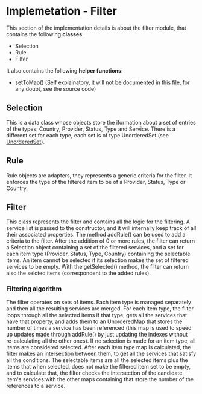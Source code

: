 # Implemetation - Filter

This section of the implementation details is about the filter module, that contains the following **classes**:
- Selection
- Rule
- Filter

It also contains the following **helper functions**:
- setToMap() (Self explainatory, it will not be documented in this file, for any doubt, see the source code)

## Selection
This is a data class whose objects store the iformation about a set of entries of the types: Country, Provider, Status, Type and Service.
There is a different set for each type, each set is of type UnorderedSet (see [UnorderedSet]("Items/UnorderedSet")).

## Rule
Rule objects are adapters, they represents a generic criteria for the filter. It enforces the type of the filtered item to be of a Provider, Status, Type or Country.

## Filter
This class represents the filter and contains all the logic for the filtering.
A service list is passed to the constructor, and it will internally keep track of all their associated properties.
The method addRule() can be used to add a criteria to the filter.
After the addition of 0 or more rules, the filter can return a Selection object containing a set of the filtered services, and a set for each item type (Provider, Status, Type, Country) containing the selectable items. An item cannot be selected if its selection makes the set of filtered services to be empty.
With the getSelected() method, the filter can return also the selcted items (correspondent to the added rules).

### Filtering algorithm
The filter operates on sets of items. Each item type is managed separately and then all the resulting services are merged.
For each item type, the filter loops through all the selected items if that type, gets all the services that have that property, and adds them to an UnorderedMap that stores the number of times a service has been referenced (this map is used to speed up updates made through addRule() by just updating the indexes without re-calculating all the other ones). If no selection is made for an item type, all items are considered selected. After each item type map is calculated, the filter makes an intersection between them, to get all the services that satisfy all the conditions.
The selectable items are all the selected items plus the items that when selected, does not make the filtered item set to be empty, and to calculate that, the filter checks the intersection of the candidate item's services with the other maps containing that store the number of the references to a service.






